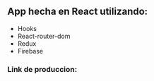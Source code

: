 ## App hecha en React utilizando:

- Hooks
- React-router-dom
- Redux
- Firebase

### Link de produccion:
